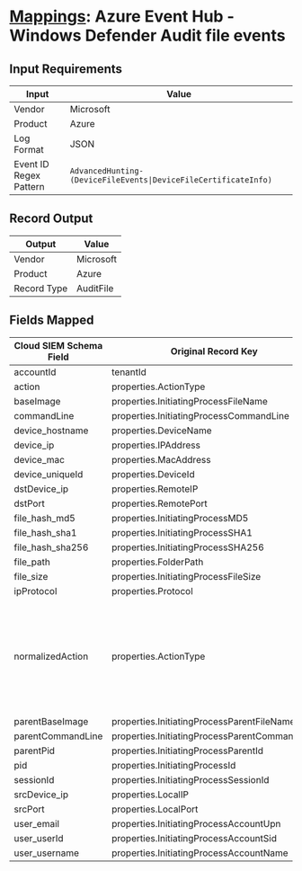 # [Mappings](README.md): Azure Event Hub - Windows Defender Audit file events

## Input Requirements

|Input|Value|
|-----|-----|
|Vendor|Microsoft|
|Product|Azure|
|Log Format|JSON|
|Event ID Regex Pattern|`AdvancedHunting-(DeviceFileEvents\|DeviceFileCertificateInfo)`|

## Record Output

|Output|Value|
|------|-----|
|Vendor|Microsoft|
|Product|Azure|
|Record Type|AuditFile|

## Fields Mapped

|Cloud SIEM Schema Field|Original Record Key|Notes|
|-----------------------|-------------------|-----|
|accountId|tenantId||
|action|properties.ActionType||
|baseImage|properties.InitiatingProcessFileName||
|commandLine|properties.InitiatingProcessCommandLine||
|device_hostname|properties.DeviceName||
|device_ip|properties.IPAddress||
|device_mac|properties.MacAddress||
|device_uniqueId|properties.DeviceId||
|dstDevice_ip|properties.RemoteIP||
|dstPort|properties.RemotePort||
|file_hash_md5|properties.InitiatingProcessMD5||
|file_hash_sha1|properties.InitiatingProcessSHA1||
|file_hash_sha256|properties.InitiatingProcessSHA256||
|file_path|properties.FolderPath||
|file_size|properties.InitiatingProcessFileSize||
|ipProtocol|properties.Protocol||
|normalizedAction|properties.ActionType|This is a lookup field. More info to come in the catalog later...|
|parentBaseImage|properties.InitiatingProcessParentFileName||
|parentCommandLine|properties.InitiatingProcessParentCommandLine||
|parentPid|properties.InitiatingProcessParentId||
|pid|properties.InitiatingProcessId||
|sessionId|properties.InitiatingProcessSessionId||
|srcDevice_ip|properties.LocalIP||
|srcPort|properties.LocalPort||
|user_email|properties.InitiatingProcessAccountUpn||
|user_userId|properties.InitiatingProcessAccountSid||
|user_username|properties.InitiatingProcessAccountName||

